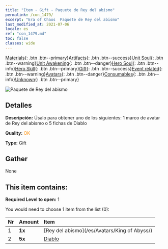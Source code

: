 ```yaml
---
title: "Item - Gift - Paquete de Rey del abismo"
permalink: /con_1479/
excerpt: "Era of Chaos  Paquete de Rey del abismo"
last_modified_at: 2021-07-06
locale: es
ref: "con_1479.md"
toc: false
classes: wide
---
```

 [Materials](/ItemsES/){: .btn .btn--primary}[Artifacts](/ItemsES/Artifacts/){: .btn .btn--success}[Unit Soul](/ItemsES/UnitSoul/){: .btn .btn--warning}[Unit Awakening](/ItemsES/UnitAwakening/){: .btn .btn--danger}[Hero Soul](/ItemsES/HeroSoul/){: .btn .btn--info}[Hero Skill](/ItemsES/HeroSkill/){: .btn .btn--primary}[Gift](/ItemsES/Gift/){: .btn .btn--success}[Event related](/ItemsES/Events/){: .btn .btn--warning}[Avatars](/ItemsES/Avatars/){: .btn .btn--danger}[Consumables](/ItemsES/Consumables/){: .btn .btn--info}[Unknown](/ItemsES/Unknown/){: .btn .btn--primary}

 ![Paquete de Rey del abismo](/images/t/i_907093.png)

## Detalles
 **Descripción:** Úsalo para obtener uno de los siguientes: 1 marco de avatar de Rey del abismo o 5 fichas de Diablo

 **Quality:** <span style="color: #FF8C00">OK</span>

 **Type:** Gift

## Gather

  None

## This item contains:

 **Required Level to open:** 1

 You would need to choose 1 item from the list (0):

  | Nr | Amount |     Item    |
  |:---|:-------|:------------|
  | 1 |  **1x** | [Rey del abismo](/es/Avatars/King of Abyss/) |  | 
  | 2 |  **5x** | [Diablo](/ItemsES/unt_232/) |  | 

